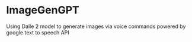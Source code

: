 # ImageGenGPT
Using Dalle 2 model to generate images via voice commands powered by google text to speech API
